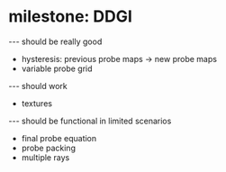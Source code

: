 # milestone: DDGI
  --- should be really good

  - hysteresis: previous probe maps -> new probe maps
  - variable probe grid

  --- should work

  - textures

  --- should be functional in limited scenarios

  - final probe equation
  - probe packing
  - multiple rays
